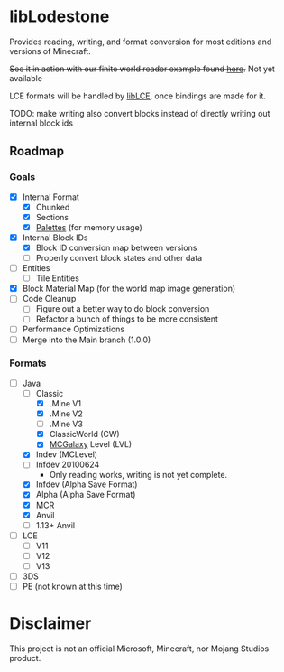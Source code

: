 # libLodestone
Provides reading, writing, and format conversion for most editions and versions of Minecraft.

~~See it in action with our finite world reader example found [here](https://team-lodestone.github.io/examples/finite.html).~~
Not yet available

LCE formats will be handled by [libLCE](https://github.com/DexrnZacAttack/libLCE), once bindings are made for it.

TODO: make writing also convert blocks instead of directly writing out internal block ids

## Roadmap
### Goals
- [X] Internal Format
    - [X] Chunked
    - [X] Sections
    - [X] [Palettes](https://github.com/alexdesander/palettevec) (for memory usage)
- [X] Internal Block IDs
    - [X] Block ID conversion map between versions
    - [ ] Properly convert block states and other data
- [ ] Entities 
    - [ ] Tile Entities
- [X] Block Material Map (for the world map image generation) 
- [ ] Code Cleanup
    - [ ] Figure out a better way to do block conversion
    - [ ] Refactor a bunch of things to be more consistent
- [ ] Performance Optimizations
- [ ] Merge into the Main branch (1.0.0)
### Formats
  - [ ] Java 
    - [ ] Classic 
      - [X] .Mine V1
      - [X] .Mine V2
      - [ ] .Mine V3
      - [X] ClassicWorld (CW)
      - [X] [MCGalaxy](https://github.com/ClassiCube/MCGalaxy) Level (LVL)
    - [X] Indev (MCLevel)
    - [ ] Infdev 20100624
       - Only reading works, writing is not yet complete. 
    - [X] Infdev (Alpha Save Format)
    - [X] Alpha (Alpha Save Format)
    - [X] MCR
    - [X] Anvil
    - [ ] 1.13+ Anvil 
  - [ ] LCE
    - [ ] V11
    - [ ] V12
    - [ ] V13
  - [ ] 3DS
  - [ ] PE (not known at this time)
# Disclaimer
This project is not an official Microsoft, Minecraft, nor Mojang Studios product.
